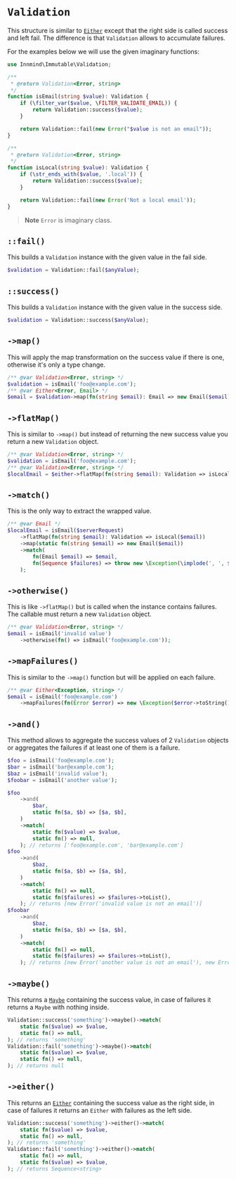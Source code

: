 # `Validation`

This structure is similar to [`Either`](EITHER.md) except that the right side is called success and left fail. The difference is that `Validation` allows to accumulate failures.

For the examples below we will use the given imaginary functions:

```php
use Innmind\Immutable\Validation;

/**
 * @return Validation<Error, string>
 */
function isEmail(string $value): Validation {
    if (\filter_var($value, \FILTER_VALIDATE_EMAIL)) {
        return Validation::success($value);
    }

    return Validation::fail(new Error("$value is not an email"));
}

/**
 * @return Validation<Error, string>
 */
function isLocal(string $value): Validation {
    if (\str_ends_with($value, '.local')) {
        return Validation::success($value);
    }

    return Validation::fail(new Error('Not a local email'));
}
```

> **Note**
> `Error` is imaginary class.

## `::fail()`

This builds a `Validation` instance with the given value in the fail side.

```php
$validation = Validation::fail($anyValue);
```

## `::success()`

This builds a `Validation` instance with the given value in the success side.

```php
$validation = Validation::success($anyValue);
```

## `->map()`

This will apply the map transformation on the success value if there is one, otherwise it's only a type change.

```php
/** @var Validation<Error, string> */
$validation = isEmail('foo@example.com');
/** @var Either<Error, Email> */
$email = $validation->map(fn(string $email): Email => new Email($email));
```

## `->flatMap()`

This is similar to `->map()` but instead of returning the new success value you return a new `Validation` object.

```php
/** @var Validation<Error, string> */
$validation = isEmail('foo@example.com');
/** @var Validation<Error, string> */
$localEmail = $either->flatMap(fn(string $email): Validation => isLocal($email));
```

## `->match()`

This is the only way to extract the wrapped value.

```php
/** @var Email */
$localEmail = isEmail($serverRequest)
    ->flatMap(fn(string $email): Validation => isLocal($email))
    ->map(static fn(string $email) => new Email($email))
    ->match(
        fn(Email $email) => $email,
        fn(Sequence $failures) => throw new \Exception(\implode(', ', $failure->toList())),
    );
```

## `->otherwise()`

This is like `->flatMap()` but is called when the instance contains failures. The callable must return a new `Validation` object.

```php
/** @var Validation<Error, string> */
$email = isEmail('invalid value')
    ->otherwise(fn() => isEmail('foo@example.com'));
```

## `->mapFailures()`

This is similar to the `->map()` function but will be applied on each failure.

```php
/** @var Either<Exception, string> */
$email = isEmail('foo@example.com')
    ->mapFailures(fn(Error $error) => new \Exception($error->toString()));
```

## `->and()`

This method allows to aggregate the success values of 2 `Validation` objects or aggregates the failures if at least one of them is a failure.

```php
$foo = isEmail('foo@example.com');
$bar = isEmail('bar@example.com');
$baz = isEmail('invalid value');
$foobar = isEmail('another value');

$foo
    ->and(
        $bar,
        static fn($a, $b) => [$a, $b],
    )
    ->match(
        static fn($value) => $value,
        static fn() => null,
    ); // returns ['foo@example.com', 'bar@example.com']
$foo
    ->and(
        $baz,
        static fn($a, $b) => [$a, $b],
    )
    ->match(
        static fn() => null,
        static fn($failures) => $failures->toList(),
    ); // returns [new Error('invalid value is not an email')]
$foobar
    ->and(
        $baz,
        static fn($a, $b) => [$a, $b],
    )
    ->match(
        static fn() => null,
        static fn($failures) => $failures->toList(),
    ); // returns [new Error('another value is not an email'), new Error('invalid value is not an email')]
```

## `->maybe()`

This returns a [`Maybe`](MAYBE.md) containing the success value, in case of failures it returns a `Maybe` with nothing inside.

```php
Validation::success('something')->maybe()->match(
    static fn($value) => $value,
    static fn() => null,
); // returns 'something'
Validation::fail('something')->maybe()->match(
    static fn($value) => $value,
    static fn() => null,
); // returns null
```

## `->either()`

This returns an [`Either`](EITHER.md) containing the success value as the right side, in case of failures it returns an `Either` with failures as the left side.

```php
Validation::success('something')->either()->match(
    static fn($value) => $value,
    static fn() => null,
); // returns 'something'
Validation::fail('something')->either()->match(
    static fn() => null,
    static fn($value) => $value,
); // returns Sequence<string>
```
